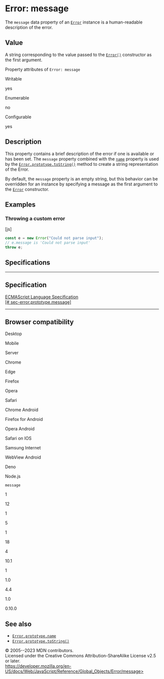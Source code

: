 Error: message
==============

 
The `message` data property of an [`Error`](../error) instance is a
human-readable description of the error.


 
Value
-----

 
A string corresponding to the value passed to the [`Error()`](error)
constructor as the first argument.

 
Property attributes of `Error: message`




Writable

yes

Enumerable

no

Configurable

yes

 
Description
-----------

 
This property contains a brief description of the error if one is
available or has been set. The `message` property combined with the
[`name`](name) property is used by the
[`Error.prototype.toString()`](tostring) method to create a string
representation of the Error.

By default, the `message` property is an empty string, but this behavior
can be overridden for an instance by specifying a message as the first
argument to the [`Error`](error) constructor.



 
Examples
--------


 
### Throwing a custom error 

 
 
 
[js]


```js
const e = new Error("Could not parse input");
// e.message is 'Could not parse input'
throw e;
```




Specifications
--------------

 
  -------------------------------------------------------------------------------------------------------------------------------
  Specification
  -------------------------------------------------------------------------------------------------------------------------------
  [ECMAScript Language Specification\
  [\#
  sec-error.prototype.message]](https://tc39.es/ecma262/multipage/fundamental-objects.html#sec-error.prototype.message)

  -------------------------------------------------------------------------------------------------------------------------------


Browser compatibility 
---------------------

 


Desktop

Mobile

Server

Chrome

Edge

Firefox

Opera

Safari

Chrome Android

Firefox for Android

Opera Android

Safari on IOS

Samsung Internet

WebView Android

Deno

Node.js

`message`

1

12

1

5

1

18

4

10.1

1

1.0

4.4

1.0

0.10.0

 
See also 
--------

 
-   [`Error.prototype.name`](name)
-   [`Error.prototype.toString()`](tostring)



 
© 2005--2023 MDN contributors.\
Licensed under the Creative Commons Attribution-ShareAlike License v2.5
or later.\
https://developer.mozilla.org/en-US/docs/Web/JavaScript/Reference/Global_Objects/Error/message>

